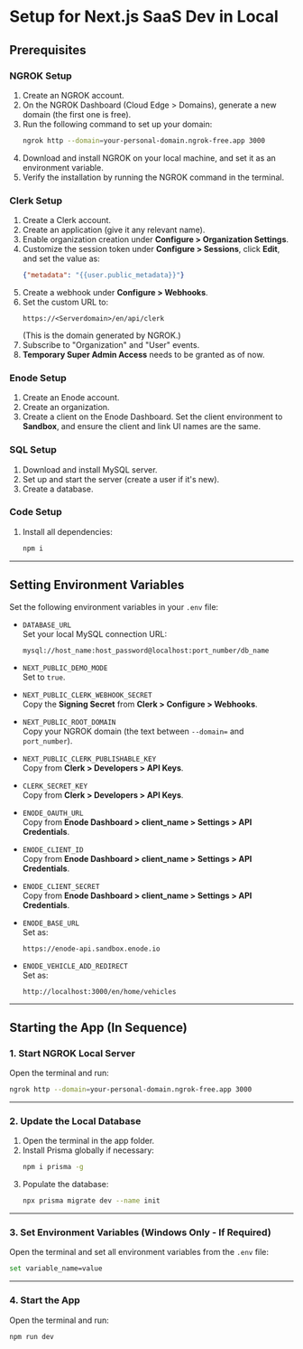 # Setup for Next.js SaaS Dev in Local

## Prerequisites

### NGROK Setup

1. Create an NGROK account.
2. On the NGROK Dashboard (Cloud Edge > Domains), generate a new domain (the first one is free).
3. Run the following command to set up your domain:
   ```bash
   ngrok http --domain=your-personal-domain.ngrok-free.app 3000
   ```
4. Download and install NGROK on your local machine, and set it as an environment variable.
5. Verify the installation by running the NGROK command in the terminal.



### Clerk Setup

1. Create a Clerk account.
2. Create an application (give it any relevant name).
3. Enable organization creation under **Configure > Organization Settings**.
4. Customize the session token under **Configure > Sessions**, click **Edit**, and set the value as:
   ```json
   {"metadata": "{{user.public_metadata}}"}
   ```
5. Create a webhook under **Configure > Webhooks**.
6. Set the custom URL to:
   ```text
   https://<Serverdomain>/en/api/clerk
   ```
   (This is the domain generated by NGROK.)
7. Subscribe to "Organization" and "User" events.
8. **Temporary Super Admin Access** needs to be granted as of now.

### Enode Setup

1. Create an Enode account.
2. Create an organization.
3. Create a client on the Enode Dashboard. Set the client environment to **Sandbox**, and ensure the client and link UI names are the same.

### SQL Setup

1. Download and install MySQL server.
2. Set up and start the server (create a user if it's new).
3. Create a database.


### Code Setup

1. Install all dependencies:
   ```bash
   npm i
   ```

---

## Setting Environment Variables

Set the following environment variables in your `.env` file:

- `DATABASE_URL`  
  Set your local MySQL connection URL:  
  ```text
  mysql://host_name:host_password@localhost:port_number/db_name
  ```

- `NEXT_PUBLIC_DEMO_MODE`  
  Set to `true`.

- `NEXT_PUBLIC_CLERK_WEBHOOK_SECRET`  
  Copy the **Signing Secret** from **Clerk > Configure > Webhooks**.

- `NEXT_PUBLIC_ROOT_DOMAIN`  
  Copy your NGROK domain (the text between `--domain=` and `port_number`).

- `NEXT_PUBLIC_CLERK_PUBLISHABLE_KEY`  
  Copy from **Clerk > Developers > API Keys**.

- `CLERK_SECRET_KEY`  
  Copy from **Clerk > Developers > API Keys**.

- `ENODE_OAUTH_URL`  
  Copy from **Enode Dashboard > client_name > Settings > API Credentials**.

- `ENODE_CLIENT_ID`  
  Copy from **Enode Dashboard > client_name > Settings > API Credentials**.

- `ENODE_CLIENT_SECRET`  
  Copy from **Enode Dashboard > client_name > Settings > API Credentials**.

- `ENODE_BASE_URL`  
  Set as:  
  ```text
  https://enode-api.sandbox.enode.io
  ```

- `ENODE_VEHICLE_ADD_REDIRECT`  
  Set as:  
  ```text
  http://localhost:3000/en/home/vehicles
  ```

---

## Starting the App (In Sequence)

### 1. Start NGROK Local Server

Open the terminal and run:
```bash
ngrok http --domain=your-personal-domain.ngrok-free.app 3000
```

---

### 2. Update the Local Database

1. Open the terminal in the app folder.
2. Install Prisma globally if necessary:
   ```bash
   npm i prisma -g
   ```
3. Populate the database:
   ```bash
   npx prisma migrate dev --name init
   ```

---

### 3. Set Environment Variables (Windows Only - If Required)

Open the terminal and set all environment variables from the `.env` file:
```bash
set variable_name=value
```

---

### 4. Start the App

Open the terminal and run:
```bash
npm run dev
```
